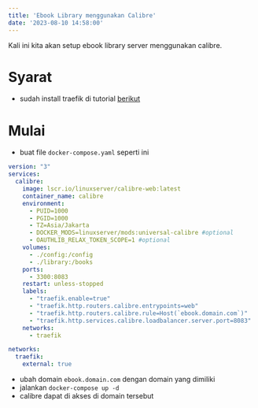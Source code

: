 ```yaml
---
title: 'Ebook Library menggunakan Calibre'
date: '2023-08-10 14:58:00'
---
```


Kali ini kita akan setup ebook library server menggunakan calibre.

# Syarat

- sudah install traefik di tutorial [berikut](./traefik)

# Mulai

- buat file `docker-compose.yaml` seperti ini

```yml
version: "3"
services:
  calibre:
    image: lscr.io/linuxserver/calibre-web:latest
    container_name: calibre
    environment:
      - PUID=1000
      - PGID=1000
      - TZ=Asia/Jakarta
      - DOCKER_MODS=linuxserver/mods:universal-calibre #optional
      - OAUTHLIB_RELAX_TOKEN_SCOPE=1 #optional
    volumes:
      - ./config:/config
      - ./library:/books
    ports:
      - 3300:8083
    restart: unless-stopped
    labels:
      - "traefik.enable=true"
      - "traefik.http.routers.calibre.entrypoints=web"
      - "traefik.http.routers.calibre.rule=Host(`ebook.domain.com`)"
      - "traefik.http.services.calibre.loadbalancer.server.port=8083"
    networks:
      - traefik

networks:
  traefik:
    external: true
```

- ubah domain `ebook.domain.com` dengan domain yang dimiliki
- jalankan `docker-compose up -d`
- calibre dapat di akses di domain tersebut
